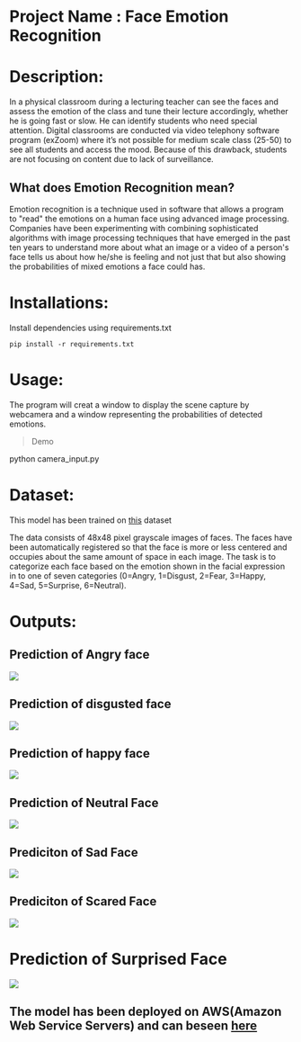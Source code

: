 # Project Name : Face Emotion Recognition


<a id="p1"></a> 
# Description:

In a physical classroom during a lecturing teacher can see the faces and assess the emotion of the
class and tune their lecture accordingly, whether he is going fast or slow. He can identify students who
need special attention. Digital classrooms are conducted via video telephony software program (exZoom) where it’s not possible for medium scale class (25-50) to see all students and access the mood. Because of this drawback, students are not focusing on content due to lack of surveillance.


## What does Emotion Recognition mean?

Emotion recognition is a technique used in software that allows a program to "read" the emotions on a human face using advanced image processing. Companies have been experimenting with combining sophisticated algorithms with image processing techniques that have emerged in the past ten years to understand more about what an image or a video of a person's face tells us about how he/she is feeling and not just that but also showing the probabilities of mixed emotions a face could has.

<a id="p2"></a> 
# Installations:

Install dependencies using requirements.txt

```shell
pip install -r requirements.txt
```

<a id="p3"></a> 
# Usage:

The program will creat a window to display the scene capture by webcamera and a window representing the probabilities of detected emotions.

> Demo

python camera_input.py


<a id="p4"></a> 
# Dataset:

This model has been trained on [this](https://www.kaggle.com/c/3364/download-all) dataset

The data consists of 48x48 pixel grayscale images of faces. The faces have been automatically registered so that the face is more or less centered and occupies about the same amount of space in each image. The task is to categorize each face based on the emotion shown in the facial expression in to one of seven categories (0=Angry, 1=Disgust, 2=Fear, 3=Happy, 4=Sad, 5=Surprise, 6=Neutral).

# Outputs: 

## Prediction of Angry face
![](https://github.com/Shivaswaroopjp/Face-Emotion-Recognition/blob/main/emotions/arngry.jpg)

## Prediction of disgusted face
![](https://github.com/Shivaswaroopjp/Face-Emotion-Recognition/blob/main/emotions/disgust.jpg)

## Prediction of happy face
![](https://github.com/Shivaswaroopjp/Face-Emotion-Recognition/blob/main/emotions/happy.png)

## Prediction of Neutral Face
![](https://github.com/Shivaswaroopjp/Face-Emotion-Recognition/blob/main/emotions/neutral.jpg)

## Prediciton of Sad Face
![](https://github.com/Shivaswaroopjp/Face-Emotion-Recognition/blob/main/emotions/sad.png)

## Prediciton of Scared Face
![](https://github.com/Shivaswaroopjp/Face-Emotion-Recognition/blob/main/emotions/scared.png)

# Prediction of Surprised Face
![](https://github.com/Shivaswaroopjp/Face-Emotion-Recognition/blob/main/emotions/surprised.png)


## The model has been deployed on AWS(Amazon Web Service Servers) and can beseen [here](https://ec2-18-218-107-203.us-east-2.compute.amazonaws.com/)




